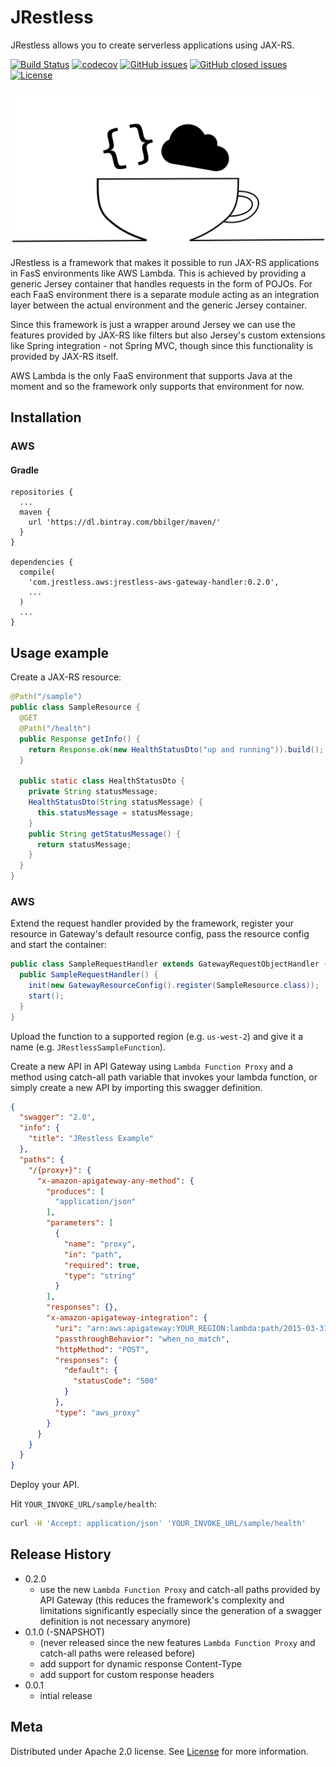 # JRestless

JRestless allows you to create serverless applications using JAX-RS.

[![Build Status](https://travis-ci.org/bbilger/jrestless.svg?branch=master)](https://travis-ci.org/bbilger/jrestless)
[![codecov](https://codecov.io/gh/bbilger/jrestless/branch/master/graph/badge.svg)](https://codecov.io/gh/bbilger/jrestless)
[![GitHub issues](https://img.shields.io/github/issues/bbilger/jrestless.svg)](https://github.com/bbilger/jrestless/issues)
[![GitHub closed issues](https://img.shields.io/github/issues-closed/bbilger/jrestless.svg)](https://github.com/bbilger/jrestless/issues?q=is%3Aissue+is%3Aclosed)
[![License](https://img.shields.io/github/license/bbilger/jrestless.svg)](https://github.com/bbilger/jrestless/blob/master/LICENSE)

![](jrestless_512_256.png)

JRestless is a framework that makes it possible to run JAX-RS applications in FasS environments like AWS Lambda. This is achieved by providing a generic Jersey container that handles requests in the form of POJOs. For each FaaS environment there is a separate module acting as an integration layer between the actual environment and the generic Jersey container.

Since this framework is just a wrapper around Jersey we can use the features provided by JAX-RS like filters but also Jersey's custom extensions like Spring integration - not Spring MVC, though since this functionality is provided by JAX-RS itself.

AWS Lambda is the only FaaS environment that supports Java at the moment and so the framework only supports that environment for now.

## Installation

### AWS

#### Gradle

```
repositories {
  ...
  maven {
    url 'https://dl.bintray.com/bbilger/maven/'
  }
}

dependencies {
  compile(
    'com.jrestless.aws:jrestless-aws-gateway-handler:0.2.0',
    ...
  )
  ...
}
```

## Usage example

Create a JAX-RS resource:

```java
@Path("/sample")
public class SampleResource {
  @GET
  @Path("/health")
  public Response getInfo() {
    return Response.ok(new HealthStatusDto("up and running")).build();    
  }
  
  public static class HealthStatusDto {
    private String statusMessage;
    HealthStatusDto(String statusMessage) {
      this.statusMessage = statusMessage;
    }
    public String getStatusMessage() {
      return statusMessage;
    }
  }
}
```

### AWS

Extend the request handler provided by the framework, register your resource in Gateway's default resource config, pass the resource config and start the container:

```java
public class SampleRequestHandler extends GatewayRequestObjectHandler {
  public SampleRequestHandler() {
    init(new GatewayResourceConfig().register(SampleResource.class));
    start();
  }
}
```

Upload the function to a supported region (e.g. `us-west-2`) and give it a name (e.g. `JRestlessSampleFunction`).

Create a new API in API Gateway using `Lambda Function Proxy` and a method using catch-all path variable that invokes your lambda function, or simply create a new API by importing this swagger definition.

```json
{
  "swagger": "2.0",
  "info": {
    "title": "JRestless Example"
  },
  "paths": {
    "/{proxy+}": {
      "x-amazon-apigateway-any-method": {
        "produces": [
          "application/json"
        ],
        "parameters": [
          {
            "name": "proxy",
            "in": "path",
            "required": true,
            "type": "string"
          }
        ],
        "responses": {},
        "x-amazon-apigateway-integration": {
          "uri": "arn:aws:apigateway:YOUR_REGION:lambda:path/2015-03-31/functions/arn:aws:lambda:YOUR_REGION:YOUR_ID:function:MyFunction/YOUR_FUNCTION_NAME",
          "passthroughBehavior": "when_no_match",
          "httpMethod": "POST",
          "responses": {
            "default": {
              "statusCode": "500"
            }
          },
          "type": "aws_proxy"
        }
      }
    }
  }
}
```

Deploy your API.

Hit `YOUR_INVOKE_URL/sample/health`:

```sh
curl -H 'Accept: application/json' 'YOUR_INVOKE_URL/sample/health'
```

## Release History

* 0.2.0 
  * use the new `Lambda Function Proxy` and catch-all paths provided by API Gateway (this reduces the framework's complexity and limitations significantly especially since the generation of a swagger definition is not necessary anymore)
* 0.1.0 (-SNAPSHOT)
  * (never released since the new features `Lambda Function Proxy` and catch-all paths were released before)
  * add support for dynamic response Content-Type
  * add support for custom response headers
* 0.0.1
  * intial release
  
## Meta 

Distributed under Apache 2.0 license. See [License](https://github.com/bbilger/jrestless/blob/master/LICENSE) for more information.
